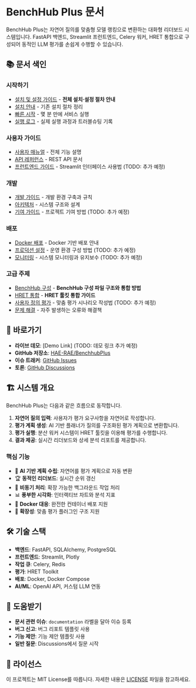 # BenchHub Plus 문서

BenchHub Plus는 자연어 질의를 맞춤형 모델 랭킹으로 변환하는 대화형 리더보드 시스템입니다. FastAPI 백엔드, Streamlit 프런트엔드, Celery 워커, HRET 통합으로 구성되어 동적인 LLM 평가를 손쉽게 수행할 수 있습니다.

## 📚 문서 색인

### 시작하기
- [설치 및 설정 가이드](SETUP_GUIDE.md) - **전체 설치·설정 절차 안내**
- [설치 안내](installation.md) - 기존 설치 절차 정리
- [빠른 시작](quickstart.md) - 몇 분 만에 서비스 실행
- [실행 로그](EXECUTION_LOG.md) - 실제 실행 과정과 트러블슈팅 기록

### 사용자 가이드
- [사용자 매뉴얼](user-manual.md) - 전체 기능 설명
- [API 레퍼런스](api-reference.md) - REST API 문서
- [프런트엔드 가이드](frontend-guide.md) - Streamlit 인터페이스 사용법 (TODO: 추가 예정)

### 개발
- [개발 가이드](development.md) - 개발 환경 구축과 규칙
- [아키텍처](architecture.md) - 시스템 구조와 설계
- [기여 가이드](contributing.md) - 프로젝트 기여 방법 (TODO: 추가 예정)

### 배포
- [Docker 배포](docker-deployment.md) - Docker 기반 배포 안내
- [프로덕션 설정](production-setup.md) - 운영 환경 구성 방법 (TODO: 추가 예정)
- [모니터링](monitoring.md) - 시스템 모니터링과 유지보수 (TODO: 추가 예정)

### 고급 주제
- [BenchHub 구성](BENCHHUB_CONFIG.md) - **BenchHub 구성 파일 구조와 통합 방법**
- [HRET 통합](HRET_INTEGRATION.md) - **HRET 툴킷 통합 가이드**
- [사용자 정의 평가](custom-evaluations.md) - 맞춤 평가 시나리오 작성법 (TODO: 추가 예정)
- [문제 해결](troubleshooting.md) - 자주 발생하는 오류와 해결책

## 🚀 바로가기

- **라이브 데모**: [Demo Link] (TODO: 데모 링크 추가 예정)
- **GitHub 저장소**: [HAE-RAE/BenchhubPlus](https://github.com/HAE-RAE/BenchhubPlus)
- **이슈 트래커**: [GitHub Issues](https://github.com/HAE-RAE/BenchhubPlus/issues)
- **토론**: [GitHub Discussions](https://github.com/HAE-RAE/BenchhubPlus/discussions)

## 🏗️ 시스템 개요

BenchHub Plus는 다음과 같은 흐름으로 동작합니다.

1. **자연어 질의 입력**: 사용자가 평가 요구사항을 자연어로 작성합니다.
2. **평가 계획 생성**: AI 기반 플래너가 질의를 구조화된 평가 계획으로 변환합니다.
3. **평가 실행**: 분산 워커 시스템이 HRET 툴킷을 이용해 평가를 수행합니다.
4. **결과 제공**: 실시간 리더보드와 상세 분석 리포트를 제공합니다.

### 핵심 기능

- 🤖 **AI 기반 계획 수립**: 자연어를 평가 계획으로 자동 변환
- 🏆 **동적인 리더보드**: 실시간 순위 갱신
- 🔄 **비동기 처리**: 확장 가능한 백그라운드 작업 처리
- 📊 **풍부한 시각화**: 인터랙티브 차트와 분석 지표
- 🐳 **Docker 대응**: 완전한 컨테이너 배포 지원
- 🔌 **확장성**: 맞춤 평가 플러그인 구조 지원

## 🛠️ 기술 스택

- **백엔드**: FastAPI, SQLAlchemy, PostgreSQL
- **프런트엔드**: Streamlit, Plotly
- **작업 큐**: Celery, Redis
- **평가**: HRET Toolkit
- **배포**: Docker, Docker Compose
- **AI/ML**: OpenAI API, 커스텀 LLM 연동

## 📖 도움받기

- **문서 관련 이슈**: `documentation` 라벨을 달아 이슈 등록
- **버그 신고**: 버그 리포트 템플릿 사용
- **기능 제안**: 기능 제안 템플릿 사용
- **일반 질문**: Discussions에서 질문 시작

## 📄 라이선스

이 프로젝트는 MIT License를 따릅니다. 자세한 내용은 [LICENSE](../LICENSE) 파일을 참고하세요.


